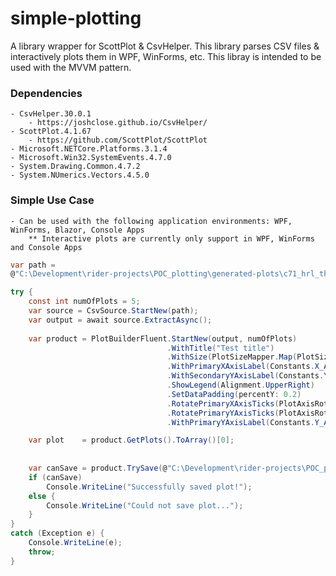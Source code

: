 # simple-plotting
A library wrapper for ScottPlot &amp; CsvHelper. This library parses CSV files &amp; interactively plots them in WPF, WinForms, etc. This libray is intended to be used with the MVVM pattern.

### Dependencies
    - CsvHelper.30.0.1
        - https://joshclose.github.io/CsvHelper/
    - ScottPlot.4.1.67
        - https://github.com/ScottPlot/ScottPlot
    - Microsoft.NETCore.Platforms.3.1.4
    - Microsoft.Win32.SystemEvents.4.7.0
    - System.Drawing.Common.4.7.2
    - System.NUmerics.Vectors.4.5.0

### Simple Use Case
    - Can be used with the following application environments: WPF, WinForms, Blazor, Console Apps
        ** Interactive plots are currently only support in WPF, WinForms and Console Apps

```cs
var path =
@"C:\Development\rider-projects\POC_plotting\generated-plots\c71_hrl_therm_cycling_9222023_92144_AM.csv";

try {
	const int numOfPlots = 5;
	var source = CsvSource.StartNew(path);
	var output = await source.ExtractAsync();
	
	var product = PlotBuilderFluent.StartNew(output, numOfPlots)
	                               .WithTitle("Test title")
	                               .WithSize(PlotSizeMapper.Map(PlotSize.s1024x768))
	                               .WithPrimaryXAxisLabel(Constants.X_AXIS_LABEL_DATE_TIME)
	                               .WithSecondaryYAxisLabel(Constants.Y_AXIS_LABEL_RH)
	                               .ShowLegend(Alignment.UpperRight)
	                               .SetDataPadding(percentY: 0.2)
	                               .RotatePrimaryXAxisTicks(PlotAxisRotationMapper.Map(PlotAxisRotation.Zero))
	                               .RotatePrimaryYAxisTicks(PlotAxisRotationMapper.Map(PlotAxisRotation.Zero))
	                               .WithPrimaryYAxisLabel(Constants.Y_AXIS_LABEL_TEMP).FinalizeConfiguration().Produce();

	var plot    = product.GetPlots().ToArray()[0];
	
	
	var canSave = product.TrySave(@"C:\Development\rider-projects\POC_plotting\generated-plots\output");
	if (canSave)
		Console.WriteLine("Successfully saved plot!");
	else {
		Console.WriteLine("Could not save plot...");
	}
}
catch (Exception e) {
	Console.WriteLine(e);
	throw;
}
```